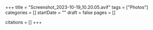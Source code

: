 +++
title = "Screenshot_2023-10-19_10.20.05.avif"
tags = ["Photos"]
categories = []
startDate = ""
draft = false
pages = []

citations = []
+++

